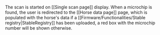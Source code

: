 The scan is started on [[Single scan page]] display.
When a microchip is found, the user is redirected to the [[Horse data page]] page, which is populated with the horse's data if a [[Firmware/Functionalities/Stable registry|StableRegistry]] has been uploaded, a red box with the microchip number will be shown otherwise.